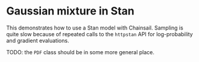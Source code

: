 # Gaussian mixture in Stan

This demonstrates how to use a Stan model with Chainsail. Sampling is quite slow because of repeated calls to the `httpstan` API for log-probability and gradient evaluations.

TODO: the `PDF` class should be in some more general place.

